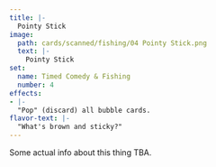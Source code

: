 ```yaml
---
title: |-
  Pointy Stick
image: 
  path: cards/scanned/fishing/04 Pointy Stick.png
  text: |-
    Pointy Stick
set:
  name: Timed Comedy & Fishing
  number: 4
effects: 
- |-
  "Pop" (discard) all bubble cards.
flavor-text: |-
  "What's brown and sticky?"
---
```

Some actual info about this thing TBA.
